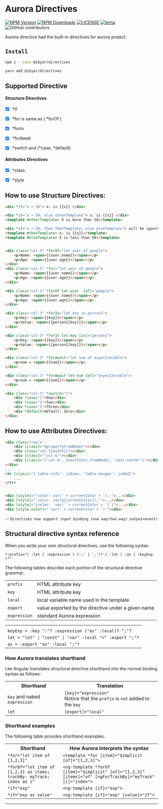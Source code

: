 # Aurora Directives

[![NPM Version][npm-image]][npm-url]
[![NPM Downloads][downloads-image]][downloads-url]
[![LICENSE][license-img]][license-url]
[![lerna][lerna-img]][lerna-url]
![GitHub contributors][contributors]

[npm-image]: https://img.shields.io/npm/v/@ibyar/directives.svg?logo=npm&logoColor=fff&label=NPM+package&color=limegreen
[npm-url]: https://npmjs.org/package/@ibyar/directives
[downloads-image]: https://img.shields.io/npm/dt/@ibyar/directives
[downloads-url]: https://npmjs.org/package/@ibyar/directives
[license-img]: https://img.shields.io/github/license/ibyar/aurora
[license-url]: https://github.com/ibyar/aurora/blob/master/LICENSE
[lerna-img]: https://img.shields.io/badge/maintained%20with-lerna-cc00ff.svg
[lerna-url]: https://lerna.js.org/
[contributors]: https://img.shields.io/github/contributors/ibyar/aurora

Aurora directive had the built-in directives for aurora project.

## `Install`

``` bash
npm i --save @ibyar/directives
```

``` bash
yarn add @ibyar/directives
```


## Supported Directive

#### Structure Directives
- [x] *if
- [x] *for is same as ( *forOf )
- [x] *forIn
- [x] *forAwait		
- [x] *switch and (*case, *default)


#### Attributes Directives
- [x] *class
- [x] *style


## How to use Structure Directives:

```html
<div *if="x > 50"> x: is {{x}} </div>

<div *if="x > 50; else otherTemplate"> x: is {{x}} </div>
<template #otherTemplate> X is more than 50</template>

<div *if="x > 50; then thenTemplate; else elseTemplate"> will be ignored </div>
<template #thenTemplate> x: is {{x}}</template>
<template #elseTemplate> X is less than 50</template>


<div class="col-3" *forOf="let user of people">
	<p>Name: <span>{{user.name}}</span></p>
	<p>Age: <span>{{user.age}}</span></p>
</div>
<div class="col-3" *for="let user of people">
	<p>Name: <span>{{user.name}}</span></p>
	<p>Age: <span>{{user.age}}</span></p>
</div>

<div class="col-3" *forOf let-user  [of]="people">
	<p>Name: <span>{{user.name}}</span></p>
	<p>Age: <span>{{user.age}}</span></p>
</div>

<div class="col-3" *forIn="let key in person1">
	<p>Key: <span>{{key}}</span></p>
	<p>Value: <span>{{person1[key]}}</span></p>
</div>

<div class="col-3" *forIn let-key [in]="person1">
	<p>Key: <span>{{key}}</span></p>
	<p>Value: <span>{{person1[key]}}</span></p>
</div>

<div class="col-3" *forAwait="let num of asyncIterable">
	<p>num = <span>{{num}}</span></p>
</div>

<div class="col-3" *forAwait let-num [of]="asyncIterable">
	<p>num = <span>{{num}}</span></p>
</div>

<div class="col-3" *switch="1">
	<div *case="1">One</div>
	<div *case="2">Two</div>
	<div *case="3">Three</div>
	<div *default>default: Zero</div>
</div>

```

## How to use Attributes Directives:

```html
<div class="row">
	<div [class]="$propertyFromModel"></div>
	<div class="col-{{width}}"></div>
	<div [class]="'col-6'"></div>
	<div [class]="['col-4', $textColor_fromModel, 'text-center']"></div>
</div>
...
<tr [class]="{'table-info': isEven, 'table-danger': isOdd}">
	...
</tr>


<div [style]="'color: var(' + currentColor + ');'">...</div>
<div [style]="`color: var(${currentColor});`">...</div>
<div [style]="{color: 'var(' + currentColor + ')'}">...</div>
<div [style.color]="'var(' + currentColor + ')'"><div>

```


 -- `Directives now support input binding (one way/two way/ output=event)`


## Structural directive syntax reference

When you write your own structural directives, use the following syntax:

```
*:prefix="( :let | :expression ) (';' | ',')? ( :let | :as | :keyExp )*"
```

The following tables describe each portion of the structural directive grammar:

<table>

  <tr>
    <td><code>prefix</code></td>
    <td>HTML attribute key</td>
  </tr>
  <tr>
    <td><code>key</code></td>
    <td>HTML attribute key</td>
  </tr>
  <tr>
    <td><code>local</code></td>
    <td>local variable name used in the template</td>
  </tr>
  <tr>
    <td><code>export</code></td>
    <td>value exported by the directive under a given name</td>
  </tr>
  <tr>
    <td><code>expression</code></td>
    <td>standard Aurora expression</td>
  </tr>
</table>

<table>
  <tr>
    <th></th>
  </tr>
  <tr>
    <td colspan="3"><code>keyExp = :key ":"? :expression ("as" :local)? ";"? </code></td>
  </tr>
  <tr>
    <td colspan="3"><code>let = "let" | "const" | "var" :local "=" :export ";"?</code></td>
  </tr>
  <tr>
    <td colspan="3"><code>as = :export "as" :local ";"?</code></td>
  </tr>
</table>

### How Aurora translates shorthand

Lke Angular translates structural directive shorthand into the normal binding syntax as follows:

<table>
  <tr>
    <th>Shorthand</th>
    <th>Translation</th>
  </tr>
  <tr>
    <td><code>key</code> and naked <code>expression</code></td>
    <td><code>[key]="expression"</code>
    <br />
    Notice that the <code>prefix</code>
    is <code>not</code> added to the <code>key</code>
    </td>
  </tr>
  <tr>
    <td><code>let</code></td>
    <td><code>[export]="local"</code></td>
  </tr>
</table>

### Shorthand examples

The following table provides shorthand examples:

<table>
  <tr>
    <th>Shorthand</th>
    <th>How Aurora interprets the syntax</th>
  </tr>
  <tr>
    <td><code>*for="let item of [1,2,3]"</code></td>
    <td><code>&lt;template *for [item]="$implicit [of]="[1,2,3]"&gt;</code></td>
  </tr>
  <tr>
    <td><code>*forOf="let item of [1,2,3] as items; trackBy: myTrack; index as i"</code></td>
    <td><code>&lt;ng-template *forOf [item]="$implicit" [of]="[1,2,3]" [items]="of" [ngForTrackBy]="myTrack" [i]="index"&gt;</code>
    </td>
  </tr>
  <tr>
    <td><code>*if="exp"</code></td>
    <td><code>&lt;ng-template [if]="exp"&gt;</code></td>
  </tr>
  <tr>
    <td><code>*if="exp as value"</code></td>
    <td><code>&lt;ng-template [if]="exp" [value]="if"&gt;</code></td>
  </tr>
</table>

<hr>
